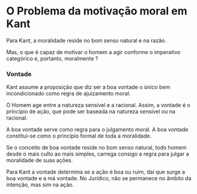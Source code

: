 # O Problema da motivação moral em Kant

Para Kant, a moralidade reside no bom senso natural e na razão.

Mas, o que é capaz de motivar o homem a agir conforme o imperativo categórico e, portanto, moralmente ?

### Vontade

Kant assume a proposição que diz ser a boa vontade o único bem incondicionado como regra de ajuizamento moral.

O Homem age entre a natureza sensível e a racional. Assim, a vontade é o princípio de ação, que pode ser baseada na natureza sensível ou na racional.

A boa vontade serve como regra para o julgamento moral. A boa vontade constitui-se como o princípio formal de toda a moralidade.

Se o conceito de boa vontade reside no bom senso natural, todo homem desde o mais culto ao mais simples, carrega consigo a regra para julgar a moralidade de suas ações.

Para Kant a vontade determina se a ação é boa ou ruim, daí que surge a boa vontade e a má vontade. No Jurídico, não se permanece no âmbito da intenção, mas sim na ação.